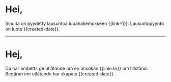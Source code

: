 # Hei,

Sinulta on pyydetty lausuntoa lupahakemukseen {{link-fi}}. Lausuntopyynt&ouml; on luotu {{created-date}}.

---

# Hej,

Du har ombetts ge utl&aring;tande om en ans&ouml;kan {{link-sv}} om tillst&aring;nd. Beg&auml;ran om utl&aring;tande har skapats {{created-date}}.

